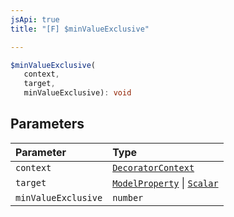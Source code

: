 ```yaml
---
jsApi: true
title: "[F] $minValueExclusive"

---
```

```ts
$minValueExclusive(
   context, 
   target, 
   minValueExclusive): void
```

## Parameters

| Parameter | Type |
| :------ | :------ |
| `context` | [`DecoratorContext`](../interfaces/DecoratorContext.md) |
| `target` | [`ModelProperty`](../interfaces/ModelProperty.md) \| [`Scalar`](../interfaces/Scalar.md) |
| `minValueExclusive` | `number` |
